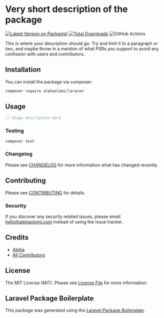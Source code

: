 # Very short description of the package

[![Latest Version on Packagist](https://img.shields.io/packagist/v/alphaolomi/laracon.svg?style=flat-square)](https://packagist.org/packages/alphaolomi/laracon)
[![Total Downloads](https://img.shields.io/packagist/dt/alphaolomi/laracon.svg?style=flat-square)](https://packagist.org/packages/alphaolomi/laracon)
![GitHub Actions](https://github.com/alphaolomi/laracon/actions/workflows/main.yml/badge.svg)

This is where your description should go. Try and limit it to a paragraph or two, and maybe throw in a mention of what PSRs you support to avoid any confusion with users and contributors.

## Installation

You can install the package via composer:

```bash
composer require alphaolomi/laracon
```

## Usage

```php
// Usage description here
```

### Testing

```bash
composer test
```

### Changelog

Please see [CHANGELOG](CHANGELOG.md) for more information what has changed recently.

## Contributing

Please see [CONTRIBUTING](CONTRIBUTING.md) for details.

### Security

If you discover any security related issues, please email hello@alphaolomi.com instead of using the issue tracker.

## Credits

-   [Alpha](https://github.com/alphaolomi)
-   [All Contributors](../../contributors)

## License

The MIT License (MIT). Please see [License File](LICENSE.md) for more information.

## Laravel Package Boilerplate

This package was generated using the [Laravel Package Boilerplate](https://laravelpackageboilerplate.com).
